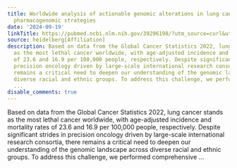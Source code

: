 ```yaml
---
title: Worldwide analysis of actionable genomic alterations in lung cancer and targeted
  pharmacogenomic strategies
date: '2024-09-19'
linkTitle: https://pubmed.ncbi.nlm.nih.gov/39296198/?utm_source=curl&utm_medium=rss&utm_campaign=pubmed-2&utm_content=1FakS-2QOkCT8HsMOQP1bCRQ4YzyumYOmxmF0moLsQ3dFB1E9V&fc=20220326224207&ff=20240919194323&v=2.18.0.post9+e462414
source: heidelberg[Affiliation]
description: Based on data from the Global Cancer Statistics 2022, lung cancer stands
  as the most lethal cancer worldwide, with age-adjusted incidence and mortality rates
  of 23.6 and 16.9 per 100,000 people, respectively. Despite significant strides in
  precision oncology driven by large-scale international research consortia, there
  remains a critical need to deepen our understanding of the genomic landscape across
  diverse racial and ethnic groups. To address this challenge, we performed comprehensive
  ...
disable_comments: true
---
```

Based on data from the Global Cancer Statistics 2022, lung cancer stands as the most lethal cancer worldwide, with age-adjusted incidence and mortality rates of 23.6 and 16.9 per 100,000 people, respectively. Despite significant strides in precision oncology driven by large-scale international research consortia, there remains a critical need to deepen our understanding of the genomic landscape across diverse racial and ethnic groups. To address this challenge, we performed comprehensive ...